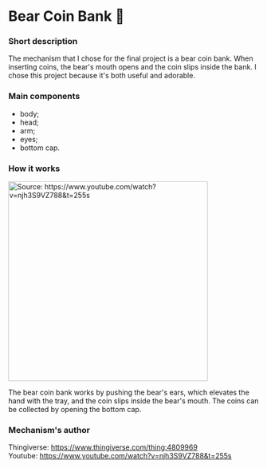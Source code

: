 # Bear Coin Bank :teddy_bear:

### Short description
The mechanism that I chose for the final project is a bear coin bank. When inserting coins, the bear's mouth opens and the coin slips inside the bank. I chose this project because it's both useful and adorable.

### Main components
* body;
* head;
* arm;
* eyes;
* bottom cap.

### How it works
<a href="https://www.youtube.com/watch?v=njh3S9VZ788&t=255s">
<img src="https://user-images.githubusercontent.com/76184859/115960332-72940200-a519-11eb-92a5-eea48b61f87a.gif" alt="Source: https://www.youtube.com/watch?v=njh3S9VZ788&t=255s" width="400"/>
</a>

The bear coin bank works by pushing the bear's ears, which elevates the hand with the tray, and the coin slips inside the bear's mouth. The coins can be collected by opening the bottom cap.

### Mechanism's author
Thingiverse: https://www.thingiverse.com/thing:4809969  
Youtube: https://www.youtube.com/watch?v=njh3S9VZ788&t=255s